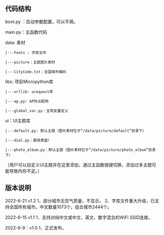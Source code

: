 ## 代码结构
boot.py ：启动参数配置，可以不用。

main.py：主函数代码

data: 素材

    |---Fonts : 字库文件
	
    |---picture：主题图片素材
	
    |---CityCode.txt：全国城市编码

libs: 项目Micropython库

    |---urllib: urequest库
	
    |---ap.py: AP热点配网
	
    |---global_var.py：全局变量定义

ui：UI主题库 

    |---default.py: 默认主题（图片素材位于“/data/picture/default”目录下）
	
    |---dial.py：极简表盘）
	
    |---photo_album.py：默认主题（图片素材位于“/data/picture/photo_album”目录下）

  （用户可以自定义UI主题并在这里添加，通过主函数按键切换，添加过多主题可能导致内存不足。）



## 版本说明
2022-6-21 v1.2
1、部分城市无空气质量，不显示。
2、字库文件重大升级，已支持全国所有城市。中文数量1073个，组合城市2444个。

2022-6-15 v1.1
1、支持对纯中文或中文、英文、数字混合的WiFi SSID连接。

2022-6-9：v1.0 
1、正式发布。